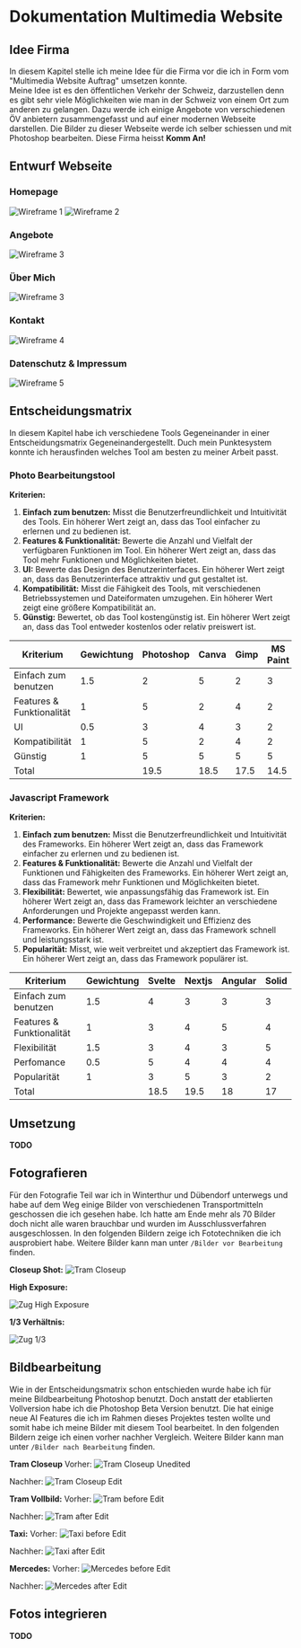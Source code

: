 # Dokumentation Multimedia Website

## Idee Firma

In diesem Kapitel stelle ich meine Idee für die Firma vor die ich in Form vom "Multimedia Website Auftrag" umsetzen konnte.  
Meine Idee ist es den öffentlichen Verkehr der Schweiz, darzustellen denn es gibt sehr viele Möglichkeiten wie man in der Schweiz von einem Ort zum anderen zu gelangen. Dazu werde ich einige Angebote von verschiedenen ÖV anbietern zusammengefasst und auf einer modernen Webseite darstellen. Die Bilder zu dieser Webseite werde ich selber schiessen und mit Photoshop bearbeiten. Diese Firma heisst **Komm An!**

## Entwurf Webseite

### Homepage

![Wireframe 1](img/Wireframe1.png)
![Wireframe 2](img/Wireframe2.png)

### Angebote

![Wireframe 3](img/Wireframe3.png)

### Über Mich

![Wireframe 3](img/Wireframe3.png)

### Kontakt

![Wireframe 4](img/Wireframe4.png)

### Datenschutz & Impressum

![Wireframe 5](img/Wireframe5.png)

## Entscheidungsmatrix

In diesem Kapitel habe ich verschiedene Tools Gegeneinander in einer Entscheidungsmatrix Gegeneinandergestellt. Duch mein Punktesystem konnte ich herausfinden welches Tool am besten zu meiner Arbeit passt.

### Photo Bearbeitungstool

**Kriterien:**

1. **Einfach zum benutzen:** Misst die Benutzerfreundlichkeit und Intuitivität des Tools. Ein höherer Wert zeigt an, dass das Tool einfacher zu erlernen und zu bedienen ist.
2. **Features & Funktionalität:** Bewerte die Anzahl und Vielfalt der verfügbaren Funktionen im Tool. Ein höherer Wert zeigt an, dass das Tool mehr Funktionen und Möglichkeiten bietet.
3. **UI:** Bewerte das Design des Benutzerinterfaces. Ein höherer Wert zeigt an, dass das Benutzerinterface attraktiv und gut gestaltet ist.
4. **Kompatibilität:** Misst die Fähigkeit des Tools, mit verschiedenen Betriebssystemen und Dateiformaten umzugehen. Ein höherer Wert zeigt eine größere Kompatibilität an.
5. **Günstig:** Bewertet, ob das Tool kostengünstig ist. Ein höherer Wert zeigt an, dass das Tool entweder kostenlos oder relativ preiswert ist.

| Kriterium                 | Gewichtung | Photoshop | Canva | Gimp | MS Paint |
| ------------------------- | ---------- | --------- | ----- | ---- | -------- |
| Einfach zum benutzen      | 1.5        | 2         | 5     | 2    | 3        |
| Features & Funktionalität | 1          | 5         | 2     | 4    | 2        |
| UI                        | 0.5        | 3         | 4     | 3    | 2        |
| Kompatibilität            | 1          | 5         | 2     | 4    | 2        |
| Günstig                   | 1          | 5         | 5     | 5    | 5        |
| Total                     |            | 19.5      | 18.5  | 17.5 | 14.5     |

### Javascript Framework

**Kriterien:**

1. **Einfach zum benutzen:** Misst die Benutzerfreundlichkeit und Intuitivität des Frameworks. Ein höherer Wert zeigt an, dass das Framework einfacher zu erlernen und zu bedienen ist.
2. **Features & Funktionalität:** Bewerte die Anzahl und Vielfalt der Funktionen und Fähigkeiten des Frameworks. Ein höherer Wert zeigt an, dass das Framework mehr Funktionen und Möglichkeiten bietet.
3. **Flexibilität:** Bewertet, wie anpassungsfähig das Framework ist. Ein höherer Wert zeigt an, dass das Framework leichter an verschiedene Anforderungen und Projekte angepasst werden kann.
4. **Performance:** Bewerte die Geschwindigkeit und Effizienz des Frameworks. Ein höherer Wert zeigt an, dass das Framework schnell und leistungsstark ist.
5. **Popularität:** Misst, wie weit verbreitet und akzeptiert das Framework ist. Ein höherer Wert zeigt an, dass das Framework populärer ist.

| Kriterium                 | Gewichtung | Svelte | Nextjs | Angular | Solid |
| ------------------------- | ---------- | ------ | ------ | ------- | ----- |
| Einfach zum benutzen      | 1.5        | 4      | 3      | 3       | 3     |
| Features & Funktionalität | 1          | 3      | 4      | 5       | 4     |
| Flexibilität              | 1.5        | 3      | 4      | 3       | 5     |
| Perfomance                | 0.5        | 5      | 4      | 4       | 4     |
| Popularität               | 1          | 3      | 5      | 3       | 2     |
| Total                     |            | 18.5   | 19.5   | 18      | 17    |

## Umsetzung

**TODO**

## Fotografieren

Für den Fotografie Teil war ich in Winterthur und Dübendorf unterwegs und habe auf dem Weg einige Bilder von verschiedenen Transportmitteln geschossen die ich gesehen habe. Ich hatte am Ende mehr als 70 Bilder doch nicht alle waren brauchbar und wurden im Ausschlussverfahren ausgeschlossen. In den folgenden Bildern zeige ich Fototechniken die ich ausprobiert habe. Weitere Bilder kann man unter `/Bilder vor Bearbeitung` finden.

**Closeup Shot:**
![Tram Closeup](img/20230526_142323455_iOS.jpg)

**High Exposure:**

![Zug High Exposure](img/20230525_142357860_iOS.jpg)

**1/3 Verhältnis:**

![Zug 1/3](img/20230526_140716608_iOS.jpg)

## Bildbearbeitung

Wie in der Entscheidungsmatrix schon entschieden wurde habe ich für meine Bildbearbeitung Photoshop benutzt. Doch anstatt der etablierten Vollversion habe ich die Photoshop Beta Version benutzt. Die hat einige neue AI Features die ich im Rahmen dieses Projektes testen wollte und somit habe ich meine Bilder mit diesem Tool bearbeitet. In den folgenden Bildern zeige ich einen vorher nachher Vergleich. Weitere Bilder kann man unter `/Bilder nach Bearbeitung` finden.

**Tram Closeup**
Vorher:
![Tram Closeup Unedited](img/20230526_142323455_iOS.jpg)

Nachher:
![Tram Closeup Edit](img/Tram_Closeup2.JPG)

**Tram Vollbild:**
Vorher:
![Tram before Edit](img/20230526_142314009_iOS.jpg)

Nachher:
![Tram after Edit](img/Tramp.png)

**Taxi:**
Vorher:
![Taxi before Edit](img/20230525_140806438_iOS.jpg)

Nachher:
![Taxi after Edit](img/Taxi2.JPG)

**Mercedes:**
Vorher:
![Mercedes before Edit](img/20230525_140410241_iOS.jpg)

Nachher:
![Mercedes after Edit](img/Mercedes2.JPG)

## Fotos integrieren

**TODO**